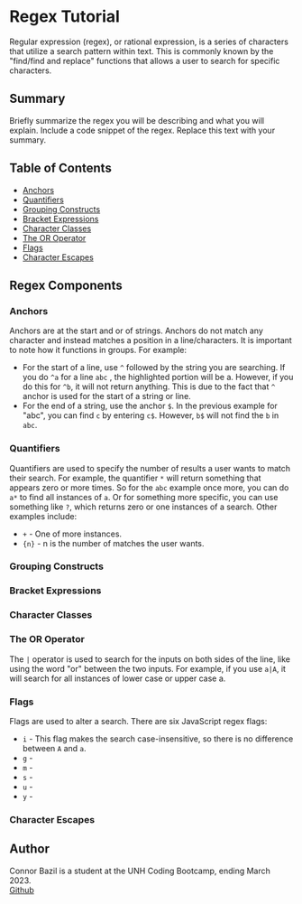 # Regex Tutorial

Regular expression (regex), or rational expression, is a series of characters that utilize a search pattern within text. This is commonly known by the "find/find and replace" functions that allows a user to search for specific characters. 

## Summary

Briefly summarize the regex you will be describing and what you will explain. Include a code snippet of the regex. Replace this text with your summary.

## Table of Contents

- [Anchors](#anchors)
- [Quantifiers](#quantifiers)
- [Grouping Constructs](#grouping-constructs)
- [Bracket Expressions](#bracket-expressions)
- [Character Classes](#character-classes)
- [The OR Operator](#the-or-operator)
- [Flags](#flags)
- [Character Escapes](#character-escapes)

## Regex Components

### Anchors

Anchors are at the start and or of strings. Anchors do not match any character and instead matches a position in a line/characters. It is important to note how it functions in groups. For example:
* For the start of a line, use ``` ^ ``` followed by the string you are searching. If you do ``` ^a ``` for a line ``` abc ``` , the highlighted portion will be a. However, if you do this for ``` ^b ```, it will not return anything. This is due to the fact that ``` ^ ``` anchor is used for the start of a string or line. 
* For the end of a string, use the anchor ``` $ ```. In the previous example for "abc", you can find ``` c ``` by entering ``` c$ ```. However, ``` b$ ``` will not find the ``` b ``` in ``` abc ```. 

### Quantifiers

Quantifiers are used to specify the number of results a user wants to match their search. For example, the quantifier ``` * ``` will return something that appears zero or more times. So for the ``` abc ``` example once more, you can do ``` a* ``` to find all instances of ``` a ```. Or for something more specific, you can use something like ``` ? ```, which returns zero or one instances of a search. Other examples include:
* ``` + ``` -  One of more instances.
* ``` {n} ``` - n is the number of matches the user wants. 

### Grouping Constructs



### Bracket Expressions



### Character Classes



### The OR Operator

The ``` | ``` operator is used to search for the inputs on both sides of the line, like using the word "or" between the two inputs. For example, if you use ``` a|A ```, it will search for all instances of lower case or upper case a. 

### Flags

Flags are used to alter a search. There are six JavaScript regex flags:
* ```i``` - This flag makes the search case-insensitive, so there is no difference between ```A``` and ```a```.
* ```g``` - 
* ```m``` - 
* ```s``` - 
* ```u``` - 
* ```y``` - 

### Character Escapes



## Author

Connor Bazil is a student at the UNH Coding Bootcamp, ending March 2023. </br>
[Github](https://github.com/cbazil114)